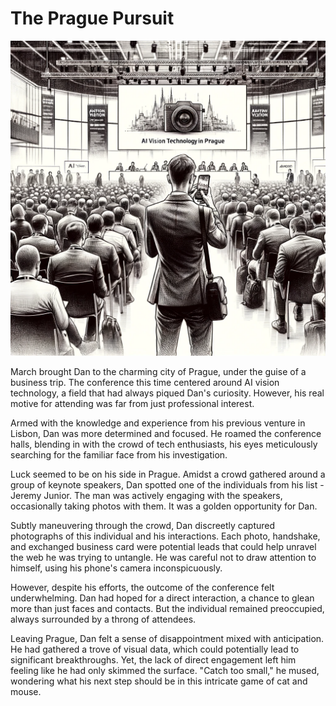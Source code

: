 # The Prague Pursuit

![Prague](./images/17.prague.png "Prague")

March brought Dan to the charming city of Prague, under the guise of a business trip. The conference this time centered around AI vision technology, a field that had always piqued Dan's curiosity. However, his real motive for attending was far from just professional interest.

Armed with the knowledge and experience from his previous venture in Lisbon, Dan was more determined and focused. He roamed the conference halls, blending in with the crowd of tech enthusiasts, his eyes meticulously searching for the familiar face from his investigation.

Luck seemed to be on his side in Prague. Amidst a crowd gathered around a group of keynote speakers, Dan spotted one of the individuals from his list - Jeremy Junior. The man was actively engaging with the speakers, occasionally taking photos with them. It was a golden opportunity for Dan.

Subtly maneuvering through the crowd, Dan discreetly captured photographs of this individual and his interactions. Each photo, handshake, and exchanged business card were potential leads that could help unravel the web he was trying to untangle. He was careful not to draw attention to himself, using his phone's camera inconspicuously.

However, despite his efforts, the outcome of the conference felt underwhelming. Dan had hoped for a direct interaction, a chance to glean more than just faces and contacts. But the individual remained preoccupied, always surrounded by a throng of attendees.

Leaving Prague, Dan felt a sense of disappointment mixed with anticipation. He had gathered a trove of visual data, which could potentially lead to significant breakthroughs. Yet, the lack of direct engagement left him feeling like he had only skimmed the surface. "Catch too small," he mused, wondering what his next step should be in this intricate game of cat and mouse.


